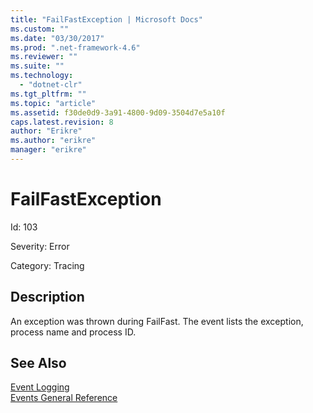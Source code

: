```yaml
---
title: "FailFastException | Microsoft Docs"
ms.custom: ""
ms.date: "03/30/2017"
ms.prod: ".net-framework-4.6"
ms.reviewer: ""
ms.suite: ""
ms.technology: 
  - "dotnet-clr"
ms.tgt_pltfrm: ""
ms.topic: "article"
ms.assetid: f30de0d9-3a91-4800-9d09-3504d7e5a10f
caps.latest.revision: 8
author: "Erikre"
ms.author: "erikre"
manager: "erikre"
---
```

# FailFastException
Id: 103  
  
 Severity: Error  
  
 Category: Tracing  
  
## Description  
 An exception was thrown during FailFast. The event lists the exception, process name and process ID.  
  
## See Also  
 [Event Logging](../../../../../docs/framework/wcf/diagnostics/event-logging/event-logging-in-wcf.md)   
 [Events General Reference](../../../../../docs/framework/wcf/diagnostics/event-logging/events-general-reference.md)